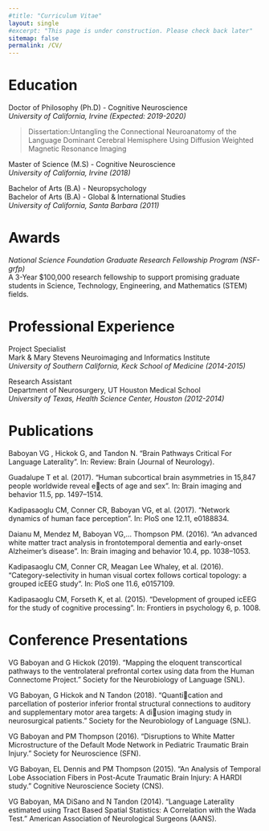 ```yaml
---
#title: "Curriculum Vitae"
layout: single
#excerpt: "This page is under construction. Please check back later"
sitemap: false
permalink: /CV/
---
```


# Education

Doctor of Philosophy (Ph.D) - Cognitive Neuroscience <br/>
*University of California, Irvine (Expected: 2019-2020)* <br/>
>Dissertation:Untangling the Connectional Neuroanatomy of the Language Dominant Cerebral Hemisphere Using Diffusion Weighted Magnetic Resonance Imaging

Master of Science (M.S) - Cognitive Neuroscience<br/>
*University of California, Irvine  (2018)* <br/>

Bachelor of Arts (B.A) - Neuropsychology <br/>
Bachelor of Arts (B.A) - Global & International Studies <br/>
*University of California, Santa Barbara (2011)* <br/>

# Awards
*National Science Foundation Graduate Research Fellowship Program (NSF-grfp) <br/>*
A 3-Year $100,000 research fellowship to support promising graduate students in Science, Technology, Engineering, and Mathematics (STEM) fields. <br/>

# Professional Experience
Project Specialist<br/>
Mark & Mary Stevens Neuroimaging and Informatics Institute<br/>
*University of Southern California, Keck School of Medicine (2014-2015)*

Research Assistant<br/>
Department of Neurosurgery, UT Houston Medical School <br/>
*University of Texas, Health Science Center, Houston (2012-2014)*

# Publications
Baboyan VG , Hickok G, and Tandon N. “Brain Pathways Critical For Language Laterality”.
In: Review: Brain (Journal of Neurology).

Guadalupe T et al. (2017). “Human subcortical brain asymmetries in 15,847
people worldwide reveal eects of age and sex”. In: Brain imaging and behavior
11.5, pp. 1497–1514.

Kadipasaoglu CM, Conner CR, Baboyan VG, et al. (2017). “Network dynamics of
human face perception”. In: PloS one 12.11, e0188834.

Daianu M, Mendez M, Baboyan VG,... Thompson PM. (2016). “An advanced white
matter tract analysis in frontotemporal dementia and early-onset Alzheimer’s
disease”. In: Brain imaging and behavior 10.4, pp. 1038–1053.

Kadipasaoglu CM, Conner CR, Meagan Lee Whaley, et al. (2016). “Category-selectivity in human visual cortex follows cortical topology: a grouped icEEG study”.
In: PloS one 11.6, e0157109.

Kadipasaoglu CM, Forseth K, et al. (2015). “Development of grouped icEEG for
the study of cognitive processing”. In: Frontiers in psychology 6, p. 1008.

# Conference Presentations
VG Baboyan and G Hickok (2019). “Mapping the eloquent transcortical pathways
to the ventrolateral prefrontal cortex using data from the Human Connectome
Project.” Society for the Neurobiology of Language (SNL).

VG Baboyan, G Hickok and N Tandon (2018). “Quantication and parcellation of
posterior inferior frontal structural connections to auditory and supplementary
motor area targets: A diusion imaging study in neurosurgical patients.” Society
for the Neurobiology of Language (SNL).

VG Baboyan and PM Thompson (2016). “Disruptions to White Matter Microstructure of the Default Mode Network in Pediatric Traumatic Brain Injury.” Society for
Neuroscience (SFN).

VG Baboyan, EL Dennis and PM Thompson (2015). “An Analysis of Temporal Lobe
Association Fibers in Post-Acute Traumatic Brain Injury: A HARDI study.” Cognitive Neuroscience Society (CNS).

VG Baboyan, MA DiSano and N Tandon (2014). “Language Laterality estimated
using Tract Based Spatial Statistics: A Correlation with the Wada Test.” American
Association of Neurological Surgeons (AANS).
